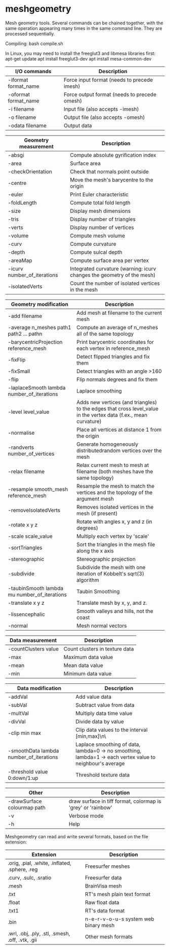 meshgeometry
============

Mesh geometry tools. Several commands can be chained together, with the same operation
appearing many times in the same command line. They are processed sequentially.

Compiling:
  bash compile.sh

In Linux, you may need to install the freeglut3 and libmesa libraries first:
  apt-get update
  apt install freeglut3-dev
  apt install mesa-common-dev


I/O commands         |Description
---------------------|----------------
-iformat format_name |Force input format (needs to precede imesh)
-oformat format_name |Force output format (needs to precede omesh)
-i filename          |Input file (also accepts -imesh)
-o filename          |Output file (also accepts -omesh)
-odata filename      |Output data

Geometry measurement                             |Description
-------------------------------------------------|----------------
-absgi                                           |Compute absolute gyrification index
-area                                            |Surface area
-checkOrientation                                |Check that normals point outside
-centre                                          |Move the mesh's barycentre to the origin
-euler                                           |Print Euler characteristic
-foldLength                                      |Compute total fold length
-size                                            |Display mesh dimensions
-tris                                            |Display number of triangles
-verts                                           |Display number of vertices
-volume                                          |Compute mesh volume
-curv                                            |Compute curvature
-depth                                           |Compute sulcal depth
-areaMap                                         |Compute surface area per vertex
-icurv number_of_iterations                      |Integrated curvature (warning: icurv changes the geometry of the mesh)
-isolatedVerts                                   |Count the number of isolated vertices in the mesh

Geometry modification                            |Description
-------------------------------------------------|----------------
-add filename                                    |Add mesh at filename to the current mesh
-average n_meshes path1 path2 ... pathn          |Compute an average of n_meshes all of the same topology
-barycentricProjection reference_mesh            |Print barycentric coordinates for each vertex in reference_mesh
-fixFlip                                         |Detect flipped triangles and fix them
-fixSmall                                        |Detect triangles with an angle >160
-flip                                            |Flip normals degrees and fix them
-laplaceSmooth lambda number_of_iterations       |Laplace smoothing
-level level_value                               |Adds new vertices (and triangles) to the edges that cross level_value in the vertex data (f.ex., mean curvature)
-normalise                                       |Place all vertices at distance 1 from the origin
-randverts number_of_vertices                    |Generate homogeneously distributedrandom vertices over the mesh
-relax filename                                  |Relax current mesh to mesh at filename (both meshes have the same topology)
-resample smooth_mesh reference_mesh             |Resample the mesh to match the vertices and the topology of the argument mesh
-removeIsolatedVerts                             |Removes isolated vertices in the mesh (if present)
-rotate x y z                                    |Rotate with angles x, y and z (in degrees)
-scale scale_value                               |Multiply each vertex by 'scale'
-sortTriangles                                   |Sort the triangles in the mesh file along the x axis
-stereographic                                   |Stereographic projection
-subdivide                                       |Subdivide the mesh with one iteration of Kobbelt's sqrt(3) algorithm
-taubinSmooth lambda mu number_of_iterations     |Taubin Smoothing
-translate x y z                                 |Translate mesh by x, y, and z.
-lissencephalic                                  |Smooth valleys and hills, not the coast
-normal                                          |Mesh normal vectors

Data measurement                                 |Description
-------------------------------------------------|----------------
-countClusters  value                            |Count clusters in texture data
-max                                             |Maximum data value
-mean                                            |Mean data value
-min                                             |Minimum data value

Data modification                                |Description
-------------------------------------------------|----------------
-addVal                                          |Add value data
-subVal                                          |Subtract value from data
-multVal                                         |Multiply data time value
-divVal                                          |Divide data by value
-clip min max                                    |Clip data values to the interval [min,max]\n\
-smoothData lambda number_of_iterations          |Laplace smoothing of data, lambda=0 -> no smoothing, lambda=1 -> each vertex value to neighbour's average
-threshold value 0:down/1:up                     |Threshold texture data

Other                                            |Description
-------------------------------------------------|----------------
-drawSurface colourmap path                      |draw surface in tiff format, colormap is 'grey' or 'rainbow'
-v                                               |Verbose mode
-h                                               |Help

Meshgeometry can read and write several formats, based on the file extension:

Extension                                        |Description
-------------------------------------------------|---------------------------
.orig, .pial, .white, .inflated, .sphere, .reg   |Freesurfer meshes
.curv, .sulc, .sratio                            |Freesurfer data
.mesh                                            |BrainVisa mesh
.txt                                             |RT's mesh plain text format
.float                                           |Raw float data
.txt1                                            |RT's data format
.bin                                             |n-e-r-v-o-u-s system web binary mesh
.wrl, .obj, .ply, .stl, .smesh, .off, .vtk, .gii |Other mesh formats
